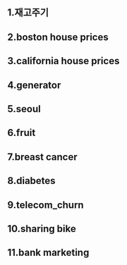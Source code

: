 ## 1.재고주기 
## 2.boston house prices
## 3.california house prices
## 4.generator
## 5.seoul
## 6.fruit
## 7.breast cancer 
## 8.diabetes
## 9.telecom_churn
## 10.sharing bike
## 11.bank marketing


